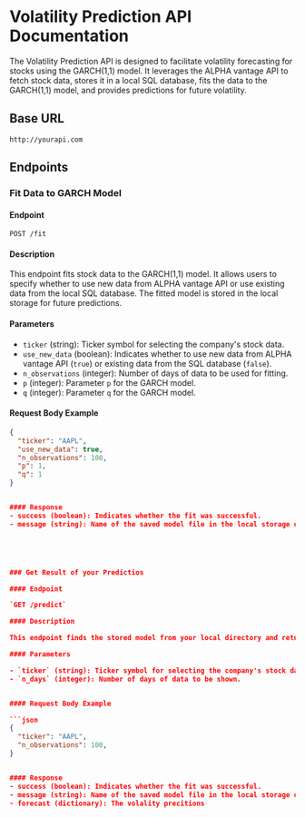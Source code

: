 # Volatility Prediction API Documentation

The Volatility Prediction API is designed to facilitate volatility forecasting for stocks using the GARCH(1,1) model. It leverages the ALPHA vantage API to fetch stock data, stores it in a local SQL database, fits the data to the GARCH(1,1) model, and provides predictions for future volatility.

## Base URL

`http://yourapi.com`

## Endpoints

### Fit Data to GARCH Model

#### Endpoint

`POST /fit`

#### Description

This endpoint fits stock data to the GARCH(1,1) model. It allows users to specify whether to use new data from ALPHA vantage API or use existing data from the local SQL database. The fitted model is stored in the local storage for future predictions.

#### Parameters

- `ticker` (string): Ticker symbol for selecting the company's stock data.
- `use_new_data` (boolean): Indicates whether to use new data from ALPHA vantage API (`true`) or existing data from the SQL database (`false`).
- `n_observations` (integer): Number of days of data to be used for fitting.
- `p` (integer): Parameter `p` for the GARCH model.
- `q` (integer): Parameter `q` for the GARCH model.

#### Request Body Example

```json
{
  "ticker": "AAPL",
  "use_new_data": true,
  "n_observations": 100,
  "p": 1,
  "q": 1
}


#### Response
- success (boolean): Indicates whether the fit was successful.
- message (string): Name of the saved model file in the local storage directory.





### Get Result of your Predictios

#### Endpoint

`GET /predict`

#### Description

This endpoint finds the stored model from your local directory and returns the volatility 

#### Parameters

- `ticker` (string): Ticker symbol for selecting the company's stock data.
- `n_days` (integer): Number of days of data to be shown.


#### Request Body Example

```json
{
  "ticker": "AAPL",
  "n_observations": 100,
}


#### Response
- success (boolean): Indicates whether the fit was successful.
- message (string): Name of the saved model file in the local storage directory.
- forecast (dictionary): The volality precitions



